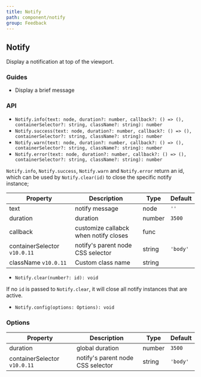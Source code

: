 ```yaml
---
title: Notify
path: component/notify
group: Feedback
---
```


## Notify

Display a notification at top of the viewport.

### Guides

- Display a brief message

### API

- `Notify.info(text: node, duration?: number, callback?: () => (), containerSelector?: string, className?: string): number`
- `Notify.success(text: node, duration?: number, callback?: () => (), containerSelector?: string, className?: string): number`
- `Notify.warn(text: node, duration?: number, callback?: () => (), containerSelector?: string, className?: string): number`
- `Notify.error(text: node, duration?: number, callback?: () => (), containerSelector?: string, className?: string): number`

`Notify.info`, `Notify.success`, `Notify.warn` and `Notify.error` return an id, which can be used by `Notify.clear(id)` to close the specific notify instance;

| Property       | Description            | Type     | Default    |
| -------- | ------------- | ------ | ------ |
| text     | notify message    | node   | `''`   |
| duration | duration          | number | `3500` |
| callback | customize callabck when notify closes | func   |        |
| containerSelector `v10.0.11` | notify's parent node CSS selector | string   |  `'body'` |
| className `v10.0.11` | Custom class name | string   |        |

- `Notify.clear(number?: id): void`

If no `id` is passed to `Notify.clear`, it will close all notify instances that are active.

- `Notify.config(options: Options): void`

### Options

| Property         | Description         | Type   | Default |
| ----------- | ------------ | ------ | ------ |
| duration    | global duration     | number | `3500` |
| containerSelector `v10.0.11` | notify's parent node CSS selector  | string |  `'body'` |
